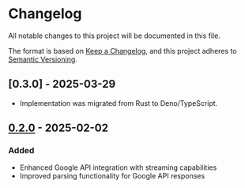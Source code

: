 # Changelog

All notable changes to this project will be documented in this file.

The format is based on [Keep a Changelog](https://keepachangelog.com/en/1.0.0/),
and this project adheres to
[Semantic Versioning](https://semver.org/spec/v2.0.0.html).

## [0.3.0] - 2025-03-29

- Implementation was migrated from Rust to Deno/TypeScript.

## [0.2.0] - 2025-02-02

### Added

- Enhanced Google API integration with streaming capabilities
- Improved parsing functionality for Google API responses

[0.2.0]: https://github.com/laiso/askrepo/compare/v0.1.0...v0.2.0
